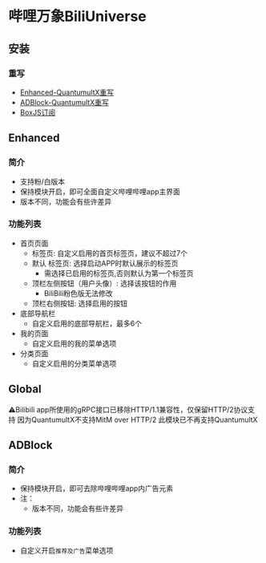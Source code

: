 # 哔哩万象BiliUniverse
## 安装
### 重写
- [Enhanced-QuantumultX重写](https://cdn.jsdelivr.net/gh/Akimio521/BetterRuler@main/QuantumultX/Rewrite/BiliBili/BiliBili.Enhanced.snippet)
- [ADBlock-QuantumultX重写](https://cdn.jsdelivr.net/gh/Akimio521/BetterRuler@main/QuantumultX/Rewrite/BiliBili/BiliBili.ADBlock.snippet)
- [BoxJS订阅](https://cdn.jsdelivr.net/gh/Akimio521/BetterRuler@main/BoxJS/BiliUniverse.json)

## Enhanced
### 简介
- 支持粉/白版本
- 保持模块开启，即可全面自定义哔哩哔哩app主界面
- 版本不同，功能会有些许差异

### 功能列表
- 首页页面
    - 标签页: 自定义启用的首页标签页，建议不超过7个
    - 默认 标签页: 选择启动APP时默认展示的标签页
        - 需选择已启用的标签页,否则默认为第一个标签页
    - 顶栏左侧按钮（用户头像）: 选择该按钮的作用
        - BiliBili粉色版无法修改
    - 顶栏右侧按钮: 选择启用的按钮
- 底部导航栏
    - 自定义启用的底部导航栏，最多6个
- 我的页面
    - 自定义启用的我的菜单选项
- 分类页面
    - 自定义启用的分类菜单选项

## Global
⚠️Bilibili app所使用的gRPC接口已移除HTTP/1.1兼容性，仅保留HTTP/2协议支持
因为QuantumultX不支持MitM over HTTP/2
此模块已不再支持QuantumultX

## ADBlock
### 简介
- 保持模块开启，即可去除哔哩哔哩app内广告元素
- 注：
    - 版本不同，功能会有些许差异

### 功能列表
- 自定义开启`推荐及广告`菜单选项